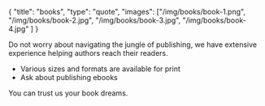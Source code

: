 {
  "title": "books",
  "type": "quote",
  "images": ["/img/books/book-1.png", "/img/books/book-2.jpg", "/img/books/book-3.jpg", "/img/books/book-4.jpg" ]
}

Do not worry about navigating the jungle of publishing, we have extensive experience helping authors reach their readers.

* Various sizes and formats are available for print
* Ask about publishing ebooks

You can trust us your book dreams.

